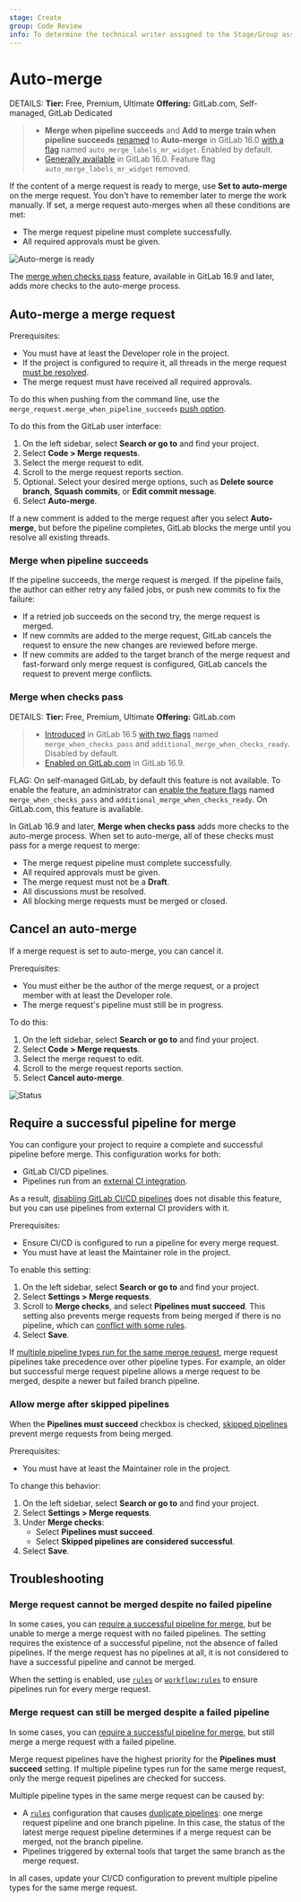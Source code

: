 ```yaml
---
stage: Create
group: Code Review
info: To determine the technical writer assigned to the Stage/Group associated with this page, see https://handbook.gitlab.com/handbook/product/ux/technical-writing/#assignments
---
```


# Auto-merge

DETAILS:
**Tier:** Free, Premium, Ultimate
**Offering:** GitLab.com, Self-managed, GitLab Dedicated

> - **Merge when pipeline succeeds** and **Add to merge train when pipeline succeeds** [renamed](https://gitlab.com/gitlab-org/gitlab/-/issues/409530) to **Auto-merge** in GitLab 16.0 [with a flag](../../../administration/feature_flags.md) named `auto_merge_labels_mr_widget`. Enabled by default.
> - [Generally available](https://gitlab.com/gitlab-org/gitlab/-/merge_requests/120922) in GitLab 16.0. Feature flag `auto_merge_labels_mr_widget` removed.

If the content of a merge request is ready to merge, use **Set to auto-merge** on
the merge request. You don't have to remember later to merge the work manually. If set,
a merge request auto-merges when all these conditions are met:

- The merge request pipeline must complete successfully.
- All required approvals must be given.

![Auto-merge is ready](img/auto_merge_ready_v16_0.png)

The [merge when checks pass](#merge-when-checks-pass) feature, available in
GitLab 16.9 and later, adds more checks to the auto-merge process.

## Auto-merge a merge request

Prerequisites:

- You must have at least the Developer role in the project.
- If the project is configured to require it, all threads in the
  merge request [must be resolved](index.md#resolve-a-thread).
- The merge request must have received all required approvals.

To do this when pushing from the command line, use the `merge_request.merge_when_pipeline_succeeds`
[push option](../push_options.md).

To do this from the GitLab user interface:

1. On the left sidebar, select **Search or go to** and find your project.
1. Select **Code > Merge requests**.
1. Select the merge request to edit.
1. Scroll to the merge request reports section.
1. Optional. Select your desired merge options, such as **Delete source branch**,
   **Squash commits**, or **Edit commit message**.
1. Select **Auto-merge**.

If a new comment is added to the merge request after you select **Auto-merge**,
but before the pipeline completes, GitLab blocks the merge until you
resolve all existing threads.

### Merge when pipeline succeeds

If the pipeline succeeds, the merge request is merged. If the pipeline fails, the
author can either retry any failed jobs, or push new commits to fix the failure:

- If a retried job succeeds on the second try, the merge request is merged.
- If new commits are added to the merge request, GitLab cancels the request
  to ensure the new changes are reviewed before merge.
- If new commits are added to the target branch of the merge request and
  fast-forward only merge request is configured, GitLab cancels the request
  to prevent merge conflicts.

### Merge when checks pass

DETAILS:
**Tier:** Free, Premium, Ultimate
**Offering:** GitLab.com

> - [Introduced](https://gitlab.com/groups/gitlab-org/-/epics/10874) in GitLab 16.5 [with two flags](../../../administration/feature_flags.md) named `merge_when_checks_pass` and `additional_merge_when_checks_ready`. Disabled by default.
> - [Enabled on GitLab.com](https://gitlab.com/gitlab-org/gitlab/-/issues/412995) in GitLab 16.9.

FLAG:
On self-managed GitLab, by default this feature is not available. To enable the feature,
an administrator can [enable the feature flags](../../../administration/feature_flags.md)
named `merge_when_checks_pass` and `additional_merge_when_checks_ready`.
On GitLab.com, this feature is available.

In GitLab 16.9 and later, **Merge when checks pass** adds more checks to the auto-merge
process. When set to auto-merge, all of these checks must pass for a merge request to merge:

- The merge request pipeline must complete successfully.
- All required approvals must be given.
- The merge request must not be a **Draft**.
- All discussions must be resolved.
- All blocking merge requests must be merged or closed.

## Cancel an auto-merge

If a merge request is set to auto-merge, you can cancel it.

Prerequisites:

- You must either be the author of the merge request, or a project member with
  at least the Developer role.
- The merge request's pipeline must still be in progress.

To do this:

1. On the left sidebar, select **Search or go to** and find your project.
1. Select **Code > Merge requests**.
1. Select the merge request to edit.
1. Scroll to the merge request reports section.
1. Select **Cancel auto-merge**.

![Status](img/cancel-mwps_v15_4.png)

## Require a successful pipeline for merge

You can configure your project to require a complete and successful pipeline before
merge. This configuration works for both:

- GitLab CI/CD pipelines.
- Pipelines run from an [external CI integration](../integrations/index.md#available-integrations).

As a result, [disabling GitLab CI/CD pipelines](../../../ci/pipelines/settings.md#disable-gitlab-cicd-pipelines)
does not disable this feature, but you can use pipelines from external
CI providers with it.

Prerequisites:

- Ensure CI/CD is configured to run a pipeline for every merge request.
- You must have at least the Maintainer role in the project.

To enable this setting:

1. On the left sidebar, select **Search or go to** and find your project.
1. Select **Settings > Merge requests**.
1. Scroll to **Merge checks**, and select **Pipelines must succeed**.
   This setting also prevents merge requests from being merged if there is no pipeline,
   which can [conflict with some rules](#merge-request-cannot-be-merged-despite-no-failed-pipeline).
1. Select **Save**.

If [multiple pipeline types run for the same merge request](#merge-request-can-still-be-merged-despite-a-failed-pipeline),
merge request pipelines take precedence over other pipeline types. For example,
an older but successful merge request pipeline allows a merge request to be merged,
despite a newer but failed branch pipeline.

### Allow merge after skipped pipelines

When the **Pipelines must succeed** checkbox is checked,
[skipped pipelines](../../../ci/pipelines/index.md#skip-a-pipeline) prevent
merge requests from being merged.

Prerequisites:

- You must have at least the Maintainer role in the project.

To change this behavior:

1. On the left sidebar, select **Search or go to** and find your project.
1. Select **Settings > Merge requests**.
1. Under **Merge checks**:
   - Select **Pipelines must succeed**.
   - Select **Skipped pipelines are considered successful**.
1. Select **Save**.

## Troubleshooting

### Merge request cannot be merged despite no failed pipeline

In some cases, you can [require a successful pipeline for merge](#require-a-successful-pipeline-for-merge),
but be unable to merge a merge request with no failed pipelines. The setting requires
the existence of a successful pipeline, not the absence of failed pipelines. If the merge request
has no pipelines at all, it is not considered to have a successful pipeline and cannot be merged.

When the setting is enabled, use [`rules`](../../../ci/yaml/index.md#rules) or [`workflow:rules`](../../../ci/yaml/index.md#workflowrules)
to ensure pipelines run for every merge request.

### Merge request can still be merged despite a failed pipeline

In some cases, you can [require a successful pipeline for merge](#require-a-successful-pipeline-for-merge),
but still merge a merge request with a failed pipeline.

Merge request pipelines have the highest priority for the **Pipelines must succeed** setting.
If multiple pipeline types run for the same merge request, only the merge request pipelines
are checked for success.

Multiple pipeline types in the same merge request can be caused by:

- A [`rules`](../../../ci/yaml/index.md#rules) configuration that causes [duplicate pipelines](../../../ci/jobs/job_control.md#avoid-duplicate-pipelines):
  one merge request pipeline and one branch pipeline. In this case, the status of the
  latest merge request pipeline determines if a merge request can be merged, not the branch pipeline.
- Pipelines triggered by external tools that target the same branch as the merge request.

In all cases, update your CI/CD configuration to prevent multiple pipeline types for the same merge request.
